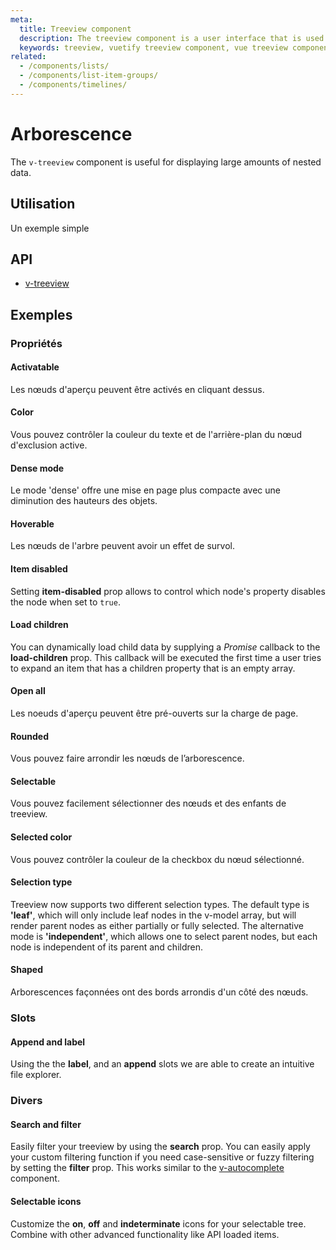 ```yaml
---
meta:
  title: Treeview component
  description: The treeview component is a user interface that is used to represent hierarchical data in a tree structure.
  keywords: treeview, vuetify treeview component, vue treeview component
related:
  - /components/lists/
  - /components/list-item-groups/
  - /components/timelines/
---
```


# Arborescence

The `v-treeview` component is useful for displaying large amounts of nested data.

<entry-ad />

## Utilisation

Un exemple simple

<example file="v-treeview/usage" />

## API

- [v-treeview](/api/v-treeview)

<inline-api page="components/treeview" />

## Exemples

### Propriétés

#### Activatable

Les nœuds d'aperçu peuvent être activés en cliquant dessus.

<example file="v-treeview/prop-activatable" />

#### Color

Vous pouvez contrôler la couleur du texte et de l'arrière-plan du nœud d'exclusion active.

<example file="v-treeview/prop-color" />

#### Dense mode

Le mode 'dense' offre une mise en page plus compacte avec une diminution des hauteurs des objets.

<example file="v-treeview/prop-dense" />

#### Hoverable

Les nœuds de l'arbre peuvent avoir un effet de survol.

<example file="v-treeview/prop-hoverable" />

#### Item disabled

Setting **item-disabled** prop allows to control which node's property disables the node when set to `true`.

<example file="v-treeview/prop-item-disabled" />

#### Load children

You can dynamically load child data by supplying a _Promise_ callback to the **load-children** prop. This callback will be executed the first time a user tries to expand an item that has a children property that is an empty array.

<example file="v-treeview/prop-load-children" />

#### Open all

Les noeuds d'aperçu peuvent être pré-ouverts sur la charge de page.

<example file="v-treeview/prop-open-all" />

#### Rounded

Vous pouvez faire arrondir les nœuds de l’arborescence.

<example file="v-treeview/prop-rounded" />

#### Selectable

Vous pouvez facilement sélectionner des nœuds et des enfants de treeview.

<example file="v-treeview/prop-selectable" />

#### Selected color

Vous pouvez contrôler la couleur de la checkbox du nœud sélectionné.

<example file="v-treeview/prop-selected-color" />

#### Selection type

Treeview now supports two different selection types. The default type is **'leaf'**, which will only include leaf nodes in the v-model array, but will render parent nodes as either partially or fully selected. The alternative mode is **'independent'**, which allows one to select parent nodes, but each node is independent of its parent and children.

<example file="v-treeview/prop-selection-type" />

#### Shaped

Arborescences façonnées ont des bords arrondis d'un côté des nœuds.

<example file="v-treeview/prop-shaped" />

### Slots

#### Append and label

Using the the **label**, and an **append** slots we are able to create an intuitive file explorer.

<example file="v-treeview/slot-append-and-label" />

### Divers

#### Search and filter

Easily filter your treeview by using the **search** prop. You can easily apply your custom filtering function if you need case-sensitive or fuzzy filtering by setting the **filter** prop. This works similar to the [v-autocomplete](/components/autocompletes) component.

<example file="v-treeview/misc-search-and-filter" />

#### Selectable icons

Customize the **on**, **off** and **indeterminate** icons for your selectable tree. Combine with other advanced functionality like API loaded items.

<example file="v-treeview/misc-selectable-icons" />

<backmatter />
